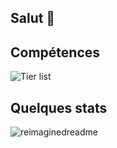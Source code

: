 ## Salut 👋

## Compétences 

![Tier list](https://github.com/user-attachments/assets/5f7e3825-e9e5-4b5b-8044-e11bdacd0649)

## Quelques stats 

<img src="https://myreadme.vercel.app/api/embed/Squid-Nayth?panels=userstatistics,toplanguages,commitgraph,toprepositories" alt="reimaginedreadme" />
